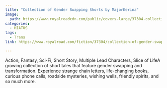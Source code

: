 ```yaml
---
title: "Collection of Gender Swapping Shorts by MajorKerina"
image:
  path: https://www.royalroadcdn.com/public/covers-large/37304-collection-of-gender-swapping-shorts.jpg
categories:
  - HIATUS
tags:
  - Trans
link: https://www.royalroad.com/fiction/37304/collection-of-gender-swapping-shorts

---
```

Action, Fantasy, Sci-Fi, Short Story, Multiple Lead Characters, Slice of LifeA growing collection of short tales that feature gender swapping and transformation. Experience strange chain letters, life-changing books, curious phone calls, roadside mysteries, wishing wells, friendly spirits, and so much more.

